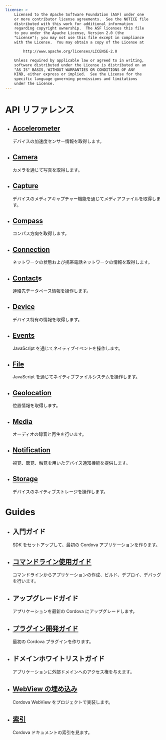 ```yaml
---
license: >
    Licensed to the Apache Software Foundation (ASF) under one
    or more contributor license agreements.  See the NOTICE file
    distributed with this work for additional information
    regarding copyright ownership.  The ASF licenses this file
    to you under the Apache License, Version 2.0 (the
    "License"); you may not use this file except in compliance
    with the License.  You may obtain a copy of the License at

        http://www.apache.org/licenses/LICENSE-2.0

    Unless required by applicable law or agreed to in writing,
    software distributed under the License is distributed on an
    "AS IS" BASIS, WITHOUT WARRANTIES OR CONDITIONS OF ANY
    KIND, either express or implied.  See the License for the
    specific language governing permissions and limitations
    under the License.
---
```


<div id="home">
    <h1>API リファレンス</h1>
    <ul>
        <li>
            <h2><a href="cordova/accelerometer/accelerometer.html">Accelerometer</a></h2>
            <span>デバイスの加速度センサー情報を取得します。</span>
        </li>
        <li>
            <h2><a href="cordova/camera/camera.html">Camera</a></h2>
            <span>カメラを通じて写真を取得します。</span>
        </li>
        <li>
            <h2><a href="cordova/media/capture/capture.html">Capture</a></h2>
            <span>デバイスのメディアキャプチャー機能を通じてメディアファイルを取得します。</span>
        </li>
        <li>
            <h2><a href="cordova/compass/compass.html">Compass</a></h2>
            <span>コンパス方向を取得します。</span>
        </li>
        <li>
            <h2><a href="cordova/connection/connection.html">Connection</a></h2>
            <span>ネットワークの状態および携帯電話ネットワークの情報を取得します。</span>
        </li>
        <li>
            <h2><a href="cordova/contacts/Contact/contact.html">Contact</a>s</h2>
            <span>連絡先データベース情報を操作します。</span>
        </li>
        <li>
            <h2><a href="cordova/device/device.html">Device</a></h2>
            <span>デバイス特有の情報を取得します。</span>
        </li>
        <li>
            <h2><a href="cordova/events/events.html">Events</a></h2>
            <span>JavaScript を通じてネイティブイベントを操作します。</span>
        </li>
        <li>
            <h2><a href="cordova/file/fileobj/fileobj.html">File</a></h2>
            <span>JavaScript を通じてネイティブファイルシステムを操作します。</span>
        </li>
        <li>
            <h2><a href="cordova/geolocation/geolocation.html">Geolocation</a></h2>
            <span>位置情報を取得します。</span>
        </li>
        <li>
            <h2><a href="cordova/media/media.html">Media</a></h2>
            <span>オーディオの録音と再生を行います。</span>
        </li>
        <li>
            <h2><a href="cordova/notification/notification.html">Notification</a></h2>
            <span>視覚、聴覚、触覚を用いたデバイス通知機能を提供します。</span>
        </li>
        <li>
            <h2><a href="cordova/storage/storage.html">Storage</a></h2>
            <span>デバイスのネイティブストレージを操作します。</span>
        </li>
    </ul>
    <h1>Guides</h1>
    <ul>
        <li>
            <h2>入門ガイド</h2>
            <span>SDK をセットアップして、最初の Cordova アプリケーションを作ります。</span>
        </li>
        <li>
            <h2><a href="guide/command-line/index.html">コマンドライン使用ガイド</a></h2>
            <span>コマンドラインからアプリケーションの作成、ビルド、デプロイ、デバッグを行います。</span>
        </li>
        <li>
            <h2>アップグレードガイド</h2>
            <span>アプリケーションを最新の Cordova にアップグレードします。</span>
        </li>
        <li>
            <h2><a href="guide/plugin-development/index.html">プラグイン開発ガイド</a></h2>
            <span>最初の Cordova プラグインを作ります。</span>
        </li>
        <li>
            <h2>ドメインホワイトリストガイド</h2>
            <span>アプリケーションに外部ドメインへのアクセス権を与えます。</span>
        </li>
        <li>
            <h2><a href="guide/cordova-webview/index.html">WebView の埋め込み</a></h2>
            <span>Cordova WebView をプロジェクトで実装します。</span>
        </li>
        <li>
            <h2><a href="_index.html">索引</a></h2>
            <span>Cordova ドキュメントの索引を見ます。</span>
        </li>
    </ul>
</div>
